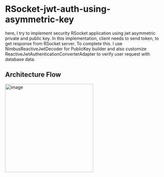 # RSocket-jwt-auth-using-asymmetric-key
here, I try to implement security RSocket application using jwt asymmetric private and public key. In this implementation, client needs to send token, to get response from RSocket server. To complete this. I use NimbusReactiveJwtDecoder for PublicKey builder and also customize ReactiveJwtAuthenticationConverterAdapter to verify user request with database data.

## Architecture Flow
<img width="287" alt="image" src="https://github.com/kckrepository/RSocket-jwt-auth/assets/17265754/872628a6-8e8a-4cbd-85ec-d711720b015a">
